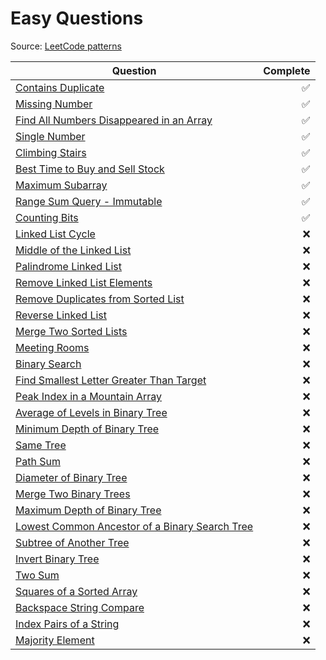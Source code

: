 # Easy Questions

Source: [LeetCode patterns](https://seanprashad.com/leetcode-patterns/)

| Question                                                                                                                        | Complete |
| ------------------------------------------------------------------------------------------------------------------------------- | -------: |
| [Contains Duplicate](https://leetcode.com/problems/contains-duplicate/)                                                         |       ✅ |
| [Missing Number](https://leetcode.com/problems/missing-number/)                                                                 |       ✅ |
| [Find All Numbers Disappeared in an Array](https://leetcode.com/problems/find-all-numbers-disappeared-in-an-array/)             |       ✅ |
| [Single Number](https://leetcode.com/problems/single-number/)                                                                   |       ✅ |
| [Climbing Stairs](https://leetcode.com/problems/climbing-stairs/)                                                               |       ✅ |
| [Best Time to Buy and Sell Stock](https://leetcode.com/problems/best-time-to-buy-and-sell-stock/)                               |       ✅ |
| [Maximum Subarray](https://leetcode.com/problems/maximum-subarray/)                                                             |       ✅ |
| [Range Sum Query - Immutable](https://leetcode.com/problems/range-sum-query-immutable/)                                         |       ✅ |
| [Counting Bits](https://leetcode.com/problems/counting-bits/)                                                                   |       ✅ |
| [Linked List Cycle](https://leetcode.com/problems/linked-list-cycle/)                                                           |       ❌ |
| [Middle of the Linked List](https://leetcode.com/problems/middle-of-the-linked-list/)                                           |       ❌ |
| [Palindrome Linked List](https://leetcode.com/problems/palindrome-linked-list/)                                                 |       ❌ |
| [Remove Linked List Elements](https://leetcode.com/problems/remove-linked-list-elements/)                                       |       ❌ |
| [Remove Duplicates from Sorted List](https://leetcode.com/problems/remove-duplicates-from-sorted-list/)                         |       ❌ |
| [Reverse Linked List](https://leetcode.com/problems/reverse-linked-list/)                                                       |       ❌ |
| [Merge Two Sorted Lists](https://leetcode.com/problems/merge-two-sorted-lists/)                                                 |       ❌ |
| [ Meeting Rooms](https://leetcode.com/problems/meeting-rooms)                                                                   |       ❌ |
| [Binary Search](https://leetcode.com/problems/binary-search/)                                                                   |       ❌ |
| [Find Smallest Letter Greater Than Target](https://leetcode.com/problems/find-smallest-letter-greater-than-target/)             |       ❌ |
| [Peak Index in a Mountain Array](https://leetcode.com/problems/peak-index-in-a-mountain-array/)                                 |       ❌ |
| [Average of Levels in Binary Tree](https://leetcode.com/problems/average-of-levels-in-binary-tree/)                             |       ❌ |
| [Minimum Depth of Binary Tree](https://leetcode.com/problems/minimum-depth-of-binary-tree/)                                     |       ❌ |
| [Same Tree](https://leetcode.com/problems/same-tree/)                                                                           |       ❌ |
| [Path Sum](https://leetcode.com/problems/path-sum/)                                                                             |       ❌ |
| [Diameter of Binary Tree](https://leetcode.com/problems/diameter-of-binary-tree/)                                               |       ❌ |
| [Merge Two Binary Trees](https://leetcode.com/problems/merge-two-binary-trees/)                                                 |       ❌ |
| [Maximum Depth of Binary Tree](https://leetcode.com/problems/maximum-depth-of-binary-tree/)                                     |       ❌ |
| [Lowest Common Ancestor of a Binary Search Tree](https://leetcode.com/problems/lowest-common-ancestor-of-a-binary-search-tree/) |       ❌ |
| [Subtree of Another Tree](https://leetcode.com/problems/subtree-of-another-tree/)                                               |       ❌ |
| [Invert Binary Tree](https://leetcode.com/problems/invert-binary-tree/)                                                         |       ❌ |
| [Two Sum](https://leetcode.com/problems/two-sum/)                                                                               |       ❌ |
| [Squares of a Sorted Array](https://leetcode.com/problems/squares-of-a-sorted-array/)                                           |       ❌ |
| [Backspace String Compare](https://leetcode.com/problems/backspace-string-compare)                                              |       ❌ |
| [ Index Pairs of a String](https://leetcode.com/problems/index-pairs-of-a-string/)                                              |       ❌ |
| [Majority Element](https://leetcode.com/problems/majority-element/)                                                             |       ❌ |
